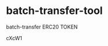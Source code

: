 # batch-transfer-tool
batch-transfer ERC20 TOKEN



















































cXcW1
